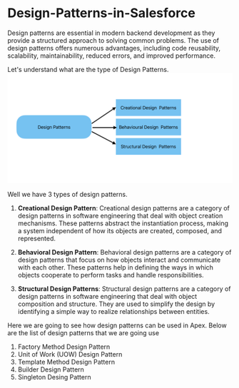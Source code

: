 # Design-Patterns-in-Salesforce

Design patterns are essential in modern backend development as they provide a structured approach to solving common problems. The use of design patterns offers numerous advantages, including code reusability, scalability, maintainability, reduced errors, and improved performance.

Let's understand what are the type of Design Patterns.
![alt text](TypesofDesignPattern.png)

Well we have 3 types of design patterns.

1. **Creational Design Pattern**: Creational design patterns are a category of design patterns in software engineering that deal with object creation mechanisms. These patterns abstract the instantiation process, making a system independent of how its objects are created, composed, and represented.

2. **Behavioral Design Pattern**: Behavioral design patterns are a category of design patterns that focus on how objects interact and communicate with each other. These patterns help in defining the ways in which objects cooperate to perform tasks and handle responsibilities.

3. **Structural Design Patterns**: Structural design patterns are a category of design patterns in software engineering that deal with object composition and structure. They are used to simplify the design by identifying a simple way to realize relationships between entities. 


Here we are going to see how design patterns can be used in Apex. Below are the list of design patterns that we are going use

1. Factory Method Design Pattern
2. Unit of Work (UOW) Design Pattern
3. Template Method Design Pattern
4. Builder Design Pattern
5. Singleton Desing Pattern